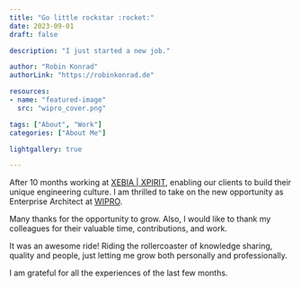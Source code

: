 ```yaml
---
title: "Go little rockstar :rocket:"
date: 2023-09-01
draft: false

description: "I just started a new job."

author: "Robin Konrad"
authorLink: "https://robinkonrad.de"

resources:
- name: "featured-image"
  src: "wipro_cover.png"

tags: ["About", "Work"]
categories: ["About Me"]

lightgallery: true

---
```


After 10 months working at [XEBIA | XPIRIT](https://www.xpirit.com), enabling our clients to build their unique engineering culture. I am thrilled to take on the new opportunity as Enterprise Architect at [WIPRO](https://www.wipro.com).

Many thanks for the opportunity to grow. Also, I would like to thank my colleagues for their valuable time, contributions, and work.

It was an awesome ride! Riding the rollercoaster of knowledge sharing, quality and people, just letting me grow both personally and professionally.

I am grateful for all the experiences of the last few months.